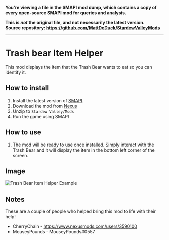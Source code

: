 **You're viewing a file in the SMAPI mod dump, which contains a copy of every open-source SMAPI mod
for queries and analysis.**

**This is _not_ the original file, and not necessarily the latest version.**  
**Source repository: https://github.com/MattDeDuck/StardewValleyMods**

----

# Trash bear Item Helper

This mod displays the item that the Trash Bear wants to eat so you can identify it.

## How to install

1. Install the latest version of [SMAPI](https://smapi.io/).
2. Download the mod from [Nexus](https://www.nexusmods.com/stardewvalley/mods/5252/?tab=description)
3. Unzip to `Stardew Valley/Mods`
4. Run the game using SMAPI

## How to use

1. The mod will be ready to use once installed. Simply interact with the Trash Bear and it will display the item in the bottom left corner of the screen.

## Image
![Trash Bear Item Helper Example](https://github.com/MattDeDuck/StardewValleyMods/blob/master/TrashBearItemHelper/tbear2.png)

## Notes

These are a couple of people who helped bring this mod to life with their help!

- CherryChain - https://www.nexusmods.com/users/3590100
- MouseyPounds - MouseyPounds#0557
